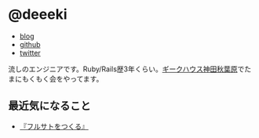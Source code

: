 # @deeeki

- [blog](http://deeeki.hatenablog.com)
- [github](https://github.com/deeeki)
- [twitter](https://twitter.com/deeeki)


流しのエンジニアです。Ruby/Rails歴3年くらい。[ギークハウス神田秋葉原](http://geeaki.github.io/)でたまにもくもく会をやってます。

## 最近気になること

* [『フルサトをつくる』](http://pha.hateblo.jp/entry/2014/04/27/224041)

